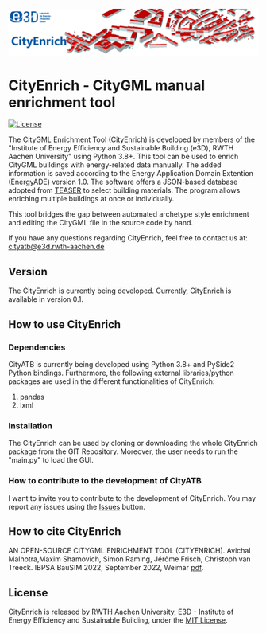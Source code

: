 ![E3D - Institute of Energy Efficiency and Sustainable Building, RWTH Aachen University](./pictures/e3dHeader.png)

# CityEnrich - CityGML manual enrichment tool 

[![License](http://img.shields.io/:license-mit-blue.svg)](http://doge.mit-license.org)

The CityGML Enrichment Tool (CityEnrich) is developed by members of the  "Institute of Energy Efficiency and Sustainable Building (e3D), RWTH Aachen University" using Python 3.8+.
This tool can be used to enrich CityGML buildings with energy-related data manually. The added information is saved according to the Energy Application Domain Extention (EnergyADE) version 1.0.
The software offers a JSON-based database adopted from [TEASER](https://github.com/RWTH-EBC/TEASER) to select building materials. The program allows enriching multiple buildings at once or individually. 

This tool bridges the gap between automated archetype style enrichment and editing the CityGML file in the source code by hand.

If you have any questions regarding CityEnrich, feel free to contact us at: [cityatb@e3d.rwth-aachen.de](mailto:cityatb@e3d.rwth-aachen.de)

## Version

The CityEnrich is currently being developed. Currently, CityEnrich is available in version 0.1.

## How to use CityEnrich

### Dependencies

CityATB is currently being developed using Python 3.8+ and PySide2 Python bindings.
Furthermore, the following external libraries/python packages are used in the different functionalities of CityEnrich:
1. pandas
2. lxml

### Installation

The CityEnrich can be used by cloning or downloading the whole CityEnrich package from the GIT Repository. Moreover, the user needs to run the "main.py" to load the GUI.  

### How to contribute to the development of CityATB

I want to invite you to contribute to the development of CityEnrich. You may report any issues using the [Issues](https://github.com/RWTH-E3D/CityEnrich/issues) button.

## How to cite CityEnrich

AN OPEN-SOURCE CITYGML ENRICHMENT TOOL (CITYENRICH). Avichal Malhotra,Maxim Shamovich, Simon Raming, Jérôme Frisch, Christoph van Treeck. IBPSA BauSIM 2022, September 2022, Weimar [pdf](https://www.researchgate.net/publication/368679159_AN_OPEN-SOURCE_CITYGML_ENRICHMENT_TOOL_CITYENRICH).

## License

CityEnrich is released by RWTH Aachen University, E3D - Institute of Energy Efficiency and Sustainable Building, under the [MIT License](https://github.com/RWTH-E3D/cityenrich/blob/main/LICENSE).

